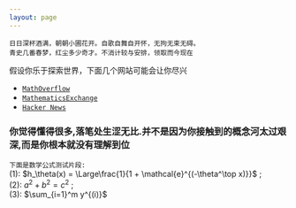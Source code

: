 ```yaml
---
layout: page
---
```

```
日日深杯酒满，朝朝小圃花开。自歌自舞自开怀，无拘无束无碍。
青史几番春梦，红尘多少奇才。不消计较与安排，领取而今现在
```

 假设你乐于探索世界，下面几个网站可能会让你尽兴  
- [`MathOverflow`](https://mathoverflow.net/)  
- [`MathematicsExchange`](https://math.stackexchange.com/)  
- [`Hacker News`](https://news.ycombinator.com/)  

### 你觉得懂得很多,落笔处生涩无比.并不是因为你接触到的概念河太过艰深,而是你根本就没有理解到位


 `下面是数学公式测试片段:`  
 (1): $h_\theta(x) = \Large\frac{1}{1 + \mathcal{e}^{(-\theta^\top x)}}$ ; <br/>
 (2): $a^2 + b^2 = c^2$ ; <br/>
 (3): $\sum_{i=1}^m y^{(i)}$<br/>


